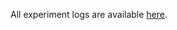 All experiment logs are available [here](https://docs.google.com/spreadsheets/d/1v61RFgWgZ46yZCdcOApYErBoQdCuIgrxbSF7pM1BSyY/edit?usp=sharing).
